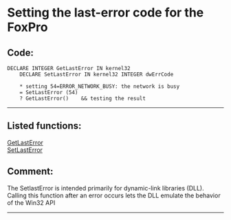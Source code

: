 
# Setting the last-error code for the FoxPro

## Code:
```foxpro  
DECLARE INTEGER GetLastError IN kernel32
	DECLARE SetLastError IN kernel32 INTEGER dwErrCode

	* setting 54=ERROR_NETWORK_BUSY: the network is busy
	= SetLastError (54)
	? GetLastError()	&& testing the result  
```  
***  


## Listed functions:
[GetLastError](../libraries/kernel32/GetLastError.md)  
[SetLastError](../libraries/kernel32/SetLastError.md)  

## Comment:
The SetlastError is intended primarily for dynamic-link libraries (DLL). Calling this function after an error occurs lets the DLL emulate the behavior of the Win32 API  
  
***  

